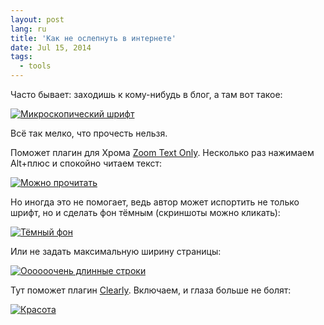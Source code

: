 ```yaml
---
layout: post
lang: ru
title: 'Как не ослепнуть в интернете'
date: Jul 15, 2014
tags:
  - tools
---
```


Часто бывает: заходишь к кому-нибудь в блог, а там вот такое:

[![Микроскопический шрифт](/images/blindness_1.png)](/images/blindness_1.png)

Всё так мелко, что прочесть нельзя.

Поможет плагин для Хрома [Zoom Text Only](https://chrome.google.com/webstore/detail/zoom-text-only/jamhfhbppcmkgghlkeieococonlbppjg). Несколько раз нажимаем Alt+плюс и спокойно читаем текст:

[![Можно прочитать](/images/blindness_2.png)](/images/blindness_2.png)

Но иногда это не помогает, ведь автор может испортить не только шрифт, но и сделать фон тёмным (скриншоты можно кликать):

[![Тёмный фон](/images/blindness_3.png)](/images/blindness_3.png)

Или не задать максимальную ширину страницы:

[![Оооооочень длинные строки](/images/blindness_4.png)](/images/blindness_4.png)

Тут поможет плагин [Clearly](https://chrome.google.com/webstore/detail/clearly/iooicodkiihhpojmmeghjclgihfjdjhj). Включаем, и глаза больше не болят:

[![Красота](/images/blindness_5.png)](/images/blindness_5.png)
